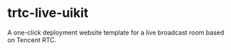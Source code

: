 # trtc-live-uikit
A one-click deployment website template for a live broadcast room based on Tencent RTC.
